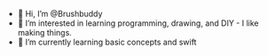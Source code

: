 - 👋 Hi, I’m @Brushbuddy
- 👀 I’m interested in learning programming, drawing, and DIY - I like making things.
- 🌱 I’m currently learning basic concepts and swift

<!---
Brushbuddy/Brushbuddy is a ✨ special ✨ repository because its `README.md` (this file) appears on your GitHub profile.
You can click the Preview link to take a look at your changes.
--->
